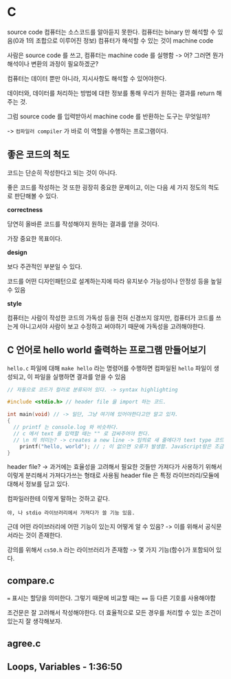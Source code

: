 # C

source code
컴퓨터는 소스코드를 알아듣지 못한다.
컴퓨터는 binary 만 해석할 수 있음(0과 1의 조합으로 이루어진 정보) 컴퓨터가 해석할 수 있는 것이 machine code

사람은 source code 를 쓰고, 컴퓨터는 machine code 를 실행함 -> 어? 그러면 뭔가 해석이나 변환의 과정이 필요하겠군?

컴퓨터는 데이터 뿐만 아니라, 지시사항도 해석할 수 있어야한다.

데이터와, 데이터를 처리하는 방법에 대한 정보를 통해 우리가 원하는 결과를 return 해주는 것.

그럼 source code 를 입력받아서 machine code 를 반환하는 도구는 무엇일까?

-> `컴파일러 compiler` 가 바로 이 역할을 수행하는 프로그램이다.

## 좋은 코드의 척도

코드는 단순히 작성한다고 되는 것이 아니다.

좋은 코드를 작성하는 것 또한 굉장히 중요한 문제이고, 이는 다음 세 가지 정도의 척도로 판단해볼 수 있다.

**correctness**

당연히 올바른 코드를 작성해야지 원하는 결과를 얻을 것이다.

가장 중요한 목표이다.

**design**

보다 주관적인 부분일 수 있다.

코드를 어떤 디자인패턴으로 설계하는지에 따라 유지보수 가능성이나 안정성 등을 높일 수 있음

**style**

컴퓨터는 사람이 작성한 코드의 가독성 등을 전혀 신경쓰지 않지만, 컴퓨터가 코드를 쓰는게 아니고서야 사람이 보고 수정하고 써야하기 때문에 가독성을 고려해야한다.

## C 언어로 hello world 출력하는 프로그램 만들어보기

`hello.c` 파일에 대해 `make hello` 라는 명령어를 수행하면 컴파일된 `hello` 파일이 생성되고, 이 파일을 실행하면 결과를 얻을 수 있음

```c
// 자동으로 코드가 컬러로 분류되어 있다. -> syntax highlighting

#include <stdio.h> // header file 을 import 하는 코드.

int main(void) // -> 일단, 그냥 여기에 있어야한다고만 알고 있자.
{
  // printf 는 console.log 와 비슷하다.
  // c 에서 text 를 입력할 때는 "" 로 감싸주어야 한다.
  // \n 의 의미는? -> creates a new line -> 임의로 새 줄에다가 text type 코드를 막 작성하면 안됨 줄바꿈 처리를 해주어야한다.
    printf("hello, world"); // ; 이 없으면 오류가 발생함. JavaScript랑은 조금 다르네?
}
```

header file? -> 과거에는 효율성을 고려해서 필요한 것들만 가져다가 사용하기 위해서 이렇게 분리해서 가져다가쓰는 형태로 사용됨
header file 은 특정 라이브러리/모듈에 대해서 정보를 담고 있다.

컴파일러한테 이렇게 말하는 것하고 같다.

`야, 나 stdio 라이브러리에서 가져다가 쓸 기능 있음.`

근데 어떤 라이브러리에 어떤 기능이 있는지 어떻게 알 수 있음? -> 이를 위해서 공식문서라는 것이 존재한다.

강의를 위해서 `cs50.h` 라는 라이브러리가 존재함 -> 몇 가지 기능(함수)가 포함되어 있다.

## compare.c

`=` 표시는 할당을 의미한다. 그렇기 때문에 비교할 때는 `==` 등 다른 기호를 사용해야함

조건문은 잘 고려해서 작성해야한다. 더 효율적으로 모든 경우를 처리할 수 있는 조건이 있는지 잘 생각해보자.

## agree.c

## Loops, Variables - 1:36:50
